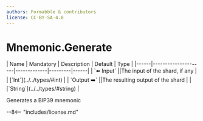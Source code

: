 ```yaml
---
authors: Formabble & contributors
license: CC-BY-SA-4.0
---
```



# Mnemonic.Generate

<div class="sh-parameters" markdown="1">
| Name | Mandatory | Description | Default | Type |
|------|---------------------|-------------|---------|------|
| `⬅️ Input` ||The input of the shard, if any | | [`Int`](../../types/#int) |
| `Output ➡️` ||The resulting output of the shard | | [`String`](../../types/#string) |

</div>

Generates a BIP39 mnemonic

--8<-- "includes/license.md"

